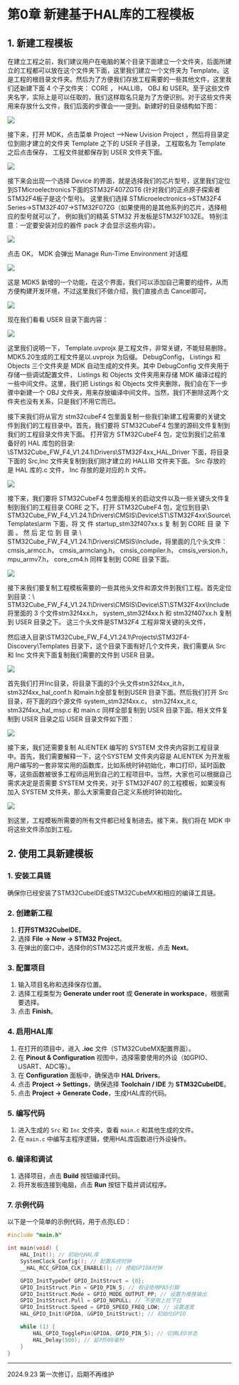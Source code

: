 # 第0章 新建基于HAL库的工程模板

## 1. 新建工程模板

在建立工程之前，我们建议用户在电脑的某个目录下面建立一个文件夹，后面所建立的工程都可以放在这个文件夹下面，这里我们建立一个文件夹为 Template。这是工程的根目录文件夹。然后为了方便我们存放工程需要的一些其他文件，这里我们还新建下面 4 个子文件夹： CORE ， HALLIB， OBJ 和 USER。至于这些文件夹名字，实际上是可以任取的，我们这样取名只是为了方便识别。对于这些文件夹用来存放什么文件，我们后面的步骤会一一提到。新建好的目录结构如下图：

![](C:\Users\qiu\AppData\Roaming\marktext\images\2024-08-28-16-35-49-image.png)

接下来，打开 MDK，点击菜单 Project –>New Uvision Project ，然后将目录定位到刚才建立的文件夹 Template 之下的 USER 子目录， 工程取名为 Template 之后点击保存， 工程文件就都保存到 USER 文件夹下面。

![](C:\Users\qiu\AppData\Roaming\marktext\images\2024-08-28-16-35-24-image.png)

接下来会出现一个选择 Device 的界面，就是选择我们的芯片型号，这里我们定位到STMicroelectronics下面的STM32F407ZGT6 (针对我们的正点原子探索者STM32F4板子是这个型号)。 这里我们选择 STMicroelectronics→STM32F4 Series→STM32F407→STM32F07ZG（如果使用的是其他系列的芯片，选择相应的型号就可以了， 例如我们的精英 STM32 开发板是STM32F103ZE。 特别注意：一定要安装对应的器件 pack 才会显示这些内容）。

![](C:\Users\qiu\AppData\Roaming\marktext\images\2024-08-28-16-36-33-image.png)

点击 OK， MDK 会弹出 Manage Run-Time Environment 对话框

![](C:\Users\qiu\AppData\Roaming\marktext\images\2024-08-28-16-37-06-image.png)

这是 MDK5 新增的一个功能，在这个界面，我们可以添加自己需要的组件，从而方便构建开发环境，不过这里我们不做介绍，我们直接点击 Cancel即可。

![](C:\Users\qiu\AppData\Roaming\marktext\images\2024-08-28-16-41-00-image.png)

现在我们看看 USER 目录下面内容：

![](C:\Users\qiu\AppData\Roaming\marktext\images\2024-08-28-16-41-50-image.png)

这里我们说明一下， Template.uvprojx 是工程文件，非常关键，不能轻易删除， MDK5.20生成的工程文件是以.uvprojx 为后缀。 DebugConfig， Listings 和 Objects 三个文件夹是 MDK 自动生成的文件夹。其中 DebugConfig 文件夹用于存储一些调试配置文件， Listings 和 Objects 文件夹用来存储 MDK 编译过程的一些中间文件。这里，我们把 Listings 和 Objects 文件夹删除，我们会在下一步骤中新建一个 OBJ 文件夹，用来存放编译中间文件。当然，我们不删除这两个文件夹也没有关系，只是我们不用它而已。

接下来我们将从官方 stm32cubeF4 包里面复制一些我们新建工程需要的关键文件到我们的工程目录中。首先，我们要将 STM32CubeF4 包里的源码文件复制到我们的工程目录文件夹下面。 打开官方 STM32CubeF4 包，定位到我们之前准备好的 HAL 库包的目录: \STM32Cube_FW_F4_V1.24.1\Drivers\STM32F4xx_HAL_Driver 下面，将目录下面的 Src,Inc 文件夹复制到我们刚才建立的 HALLIB 文件夹下面。 Src 存放的是 HAL 库的.c 文件， Inc 存放的是对应的.h 文件。

![](C:\Users\qiu\AppData\Roaming\marktext\images\2024-08-28-16-42-42-image.png)

接下来，我们要将 STM32CubeF4 包里面相关的启动文件以及一些关键头文件复制到我们的工程目录 CORE 之下。打开 STM32CubeF4 包，定位到目录\ STM32Cube_FW_F4_V1.24.1\Drivers\CMSIS\Device\ST\STM32F4xx\Source\Templates\arm 下面，将 文 件 startup_stm32f407xx.s 复 制 到 CORE 目 录 下 面 。 然 后 定 位 到 目 录 \ STM32Cube_FW_F4_V1.24.1\Drivers\CMSIS\Include，将里面的几个头文件： cmsis_armcc.h， cmsis_armclang.h， cmsis_compiler.h， cmsis_version.h， mpu_armv7.h， core_cm4.h 同样复制到 CORE 目录下面。

![](C:\Users\qiu\AppData\Roaming\marktext\images\2024-08-28-16-43-28-image.png)

接下来我们要复制工程模板需要的一些其他头文件和源文件到我们工程。首先定位到目录：\ STM32Cube_FW_F4_V1.24.1\Drivers\CMSIS\Device\ST\STM32F4xx\Include 将里面的 3 个文件stm32f4xx.h， system_stm32f4xx.h 和 stm32f407xx.h 复制到 USER 目录之下。 这三个头文件是STM32F4 工程非常关键的头文件，

然后进入目录\STM32Cube_FW_F4_V1.24.1\Projects\STM32F4-Discovery\Templates 目录下，这个目录下面有好几个文件夹，我们需要从 Src 和 Inc 文件夹下面复制我们需要的文件到 USER 目录。

![](C:\Users\qiu\AppData\Roaming\marktext\images\2024-08-28-16-44-54-image.png)

首先我们打开Inc目录，将目录下面的3个头文件stm32f4xx_it.h， stm32f4xx_hal_conf.h 和main.h全部复制到USER 目录下面。然后我们打开 Src 目录，将下面的四个源文件 system_stm32f4xx.c， stm32f4xx_it.c, stm32f4xx_hal_msp.c 和 main.c 同样全部复制到 USER 目录下面。相关文件复制到 USER 目录之后 USER 目录文件如下图：

![](C:\Users\qiu\AppData\Roaming\marktext\images\2024-08-28-16-46-10-image.png)

接下来，我们还需要复制 ALIENTEK 编写的 SYSTEM 文件夹内容到工程目录中。首先，我们需要解释一下，这个SYSTEM 文件夹内容是 ALIENTEK 为开发板用户编写的一套非常实用的函数库，比如系统时钟初始化，串口打印，延时函数等，这些函数被很多工程师运用到自己的工程项目中。当然，大家也可以根据自己需求决定是否需要 SYSTEM 文件夹，对于 STM32F407 的工程模板，如果没有加入 SYSTEM 文件夹，那么大家需要自己定义系统时钟初始化。

![](C:\Users\qiu\AppData\Roaming\marktext\images\2024-08-28-16-47-31-image.png)

到这里，工程模板所需要的所有文件都已经复制进去。接下来，我们将在 MDK 中将这些文件添加到工程。

## 2. 使用工具新建模板

### 1. 安装工具链

确保你已经安装了STM32CubeIDE或STM32CubeMX和相应的编译工具链。

### 2. 创建新工程

1. **打开STM32CubeIDE**。
2. 选择 **File -> New -> STM32 Project**。
3. 在弹出的窗口中，选择你的STM32芯片或开发板，点击 **Next**。

### 3. 配置项目

1. 输入项目名称和选择保存位置。
2. 选择工程类型为 **Generate under root** 或 **Generate in workspace**，根据需要选择。
3. 点击 **Finish**。

### 4. 启用HAL库

1. 在打开的项目中，进入 **.ioc** 文件（STM32CubeMX配置界面）。
2. 在 **Pinout & Configuration** 视图中，选择需要使用的外设（如GPIO、USART、ADC等）。
3. 在 **Configuration** 面板中，确保选中 **HAL Drivers**。
4. 点击 **Project -> Settings**，确保选择 **Toolchain / IDE** 为 **STM32CubeIDE**。
5. 点击 **Project -> Generate Code**，生成HAL库的代码。

### 5. 编写代码

1. 进入生成的 `Src` 和 `Inc` 文件夹，查看 `main.c` 和其他生成的文件。
2. 在 `main.c` 中编写主程序逻辑，使用HAL库函数进行外设操作。

### 6. 编译和调试

1. 选择项目，点击 **Build** 按钮编译代码。
2. 将开发板连接到电脑，点击 **Run** 按钮下载并调试程序。

### 7. 示例代码

以下是一个简单的示例代码，用于点亮LED：

```c
#include "main.h"

int main(void) {
    HAL_Init(); // 初始化HAL库
    SystemClock_Config(); // 配置系统时钟
    __HAL_RCC_GPIOA_CLK_ENABLE(); // 使能GPIOA时钟

    GPIO_InitTypeDef GPIO_InitStruct = {0};
    GPIO_InitStruct.Pin = GPIO_PIN_5; // 假设使用PA5引脚
    GPIO_InitStruct.Mode = GPIO_MODE_OUTPUT_PP; // 设置为推挽输出
    GPIO_InitStruct.Pull = GPIO_NOPULL; // 不使用上拉下拉
    GPIO_InitStruct.Speed = GPIO_SPEED_FREQ_LOW; // 设置速度
    HAL_GPIO_Init(GPIOA, &GPIO_InitStruct); // 初始化GPIO

    while (1) {
        HAL_GPIO_TogglePin(GPIOA, GPIO_PIN_5); // 切换LED状态
        HAL_Delay(500); // 延时500毫秒
    }
}

```

---

2024.9.23 第一次修订，后期不再维护
